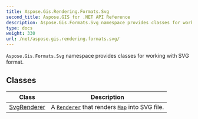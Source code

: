 ```yaml
---
title: Aspose.Gis.Rendering.Formats.Svg
second_title: Aspose.GIS for .NET API Reference
description: Aspose.Gis.Formats.Svg namespace provides classes for working with SVG format.
type: docs
weight: 330
url: /net/aspose.gis.rendering.formats.svg/
---
```

`Aspose.Gis.Formats.Svg` namespace provides classes for working with SVG format.

## Classes

| Class | Description |
| --- | --- |
| [SvgRenderer](./svgrenderer/) | A [`Renderer`](../aspose.gis.rendering/renderer/) that renders [`Map`](../aspose.gis.rendering/map/) into SVG file. |


